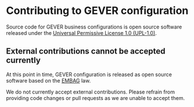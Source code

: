 # Contributing to GEVER configuration

Source code for GEVER business configurations is open source software released under the [Universal Permissive License 1.0 (UPL-1.0)](./LICENSE).

## External contributions cannot be accepted currently

At this point in time, GEVER configuration is released as open source software based on the 
[EMBAG](https://www.fedlex.admin.ch/eli/cc/2023/682/de) law.

We do not currently accept external contributions. Please refrain from providing code changes or pull requests as we are
unable to accept them.
